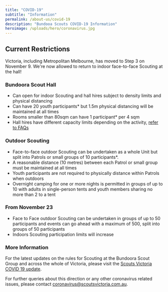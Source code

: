 ```yaml
---
title: "COVID-19"
subtitle: "Information"
permalink: /about-us/covid-19
description: "Bundooa Scouts COVID-19 Information"
heroimage: /uploads/hero/coronavirus.jpg
---
```


## Current Restrictions

Victoria, including Metropolitan Melbourne, has moved to Step 3 on November 9. We're now allowed to return to indoor face-to-face Scouting at the hall!

### Bundoora Scout Hall

 * Can open for indoor Scouting and hall hires subject to density limits and physical distancing
 * Can have 20 youth participants* but 1.5m physical distancing will be maintained at all times
 * Rooms smaller than 80sqm can have 1 participant* per 4 sqm
 * Hall hires have different capacity limits depending on the activity, [refer to FAQs](https://scoutsvictoria.com.au/covid-19-lockdown-faq/)

### Outdoor Scouting

 * Face-to-face outdoor Scouting can be undertaken as a whole Unit but split into Patrols or small groups of 10 participants*.
 * A reasonable distance (10 metres) between each Patrol or small group must be maintained at all times
 * Youth participants are not required to physically distance within Patrols when outdoors
 * Overnight camping for one or more nights is permitted in groups of up to 10 with adults in single-person tents and youth members sharing no more than 2 to a tent

### From November 23

 * Face to Face outdoor Scouting can be undertaken in groups of up to 50 participants and events can go ahead with a maximum of 500, split into groups of 50 participants
 * Indoors Scouting participation limits will increase

 ### More Information

For the latest updates on the rules for Scouting at the Bundoora Scout Group and across the whole of Victoria, please visit the [Scouts Victoria COVID 19 update](https://scoutsvictoria.com.au/about-us/news/covid-19-update/).

For further queries about this direction or any other coronavirus related issues, please contact [coronavirus@scoutsvictoria.com.au](mailto:coronavirus@scoutsvictoria.com.au).
